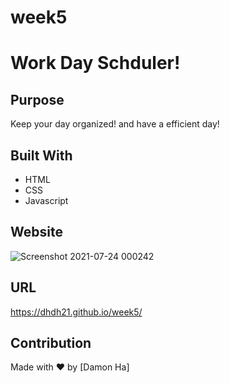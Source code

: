 # week5
# Work Day Schduler!

## Purpose
Keep your day organized! and have a efficient day!

## Built With
* HTML
* CSS
* Javascript


## Website
![Screenshot 2021-07-24 000242](https://user-images.githubusercontent.com/83087376/126856856-7af4da14-c65d-44bf-a9e1-fdbbe779402a.jpg)

## URL
https://dhdh21.github.io/week5/


## Contribution
Made with ❤️ by [Damon Ha]


